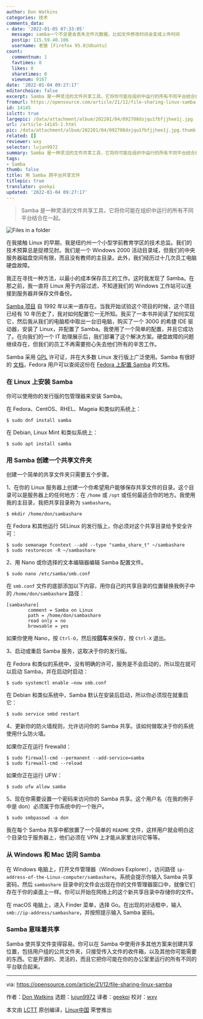 ```yaml
---
author: Don Watkins
categories: 技术
comments_data:
- date: '2022-01-05 07:33:05'
  message: samba一个不足是会丢失文件元数据，比如文件修改时间会变成上传时间
  postip: 115.59.40.106
  username: 老狼 [Firefox 95.0|Ubuntu]
count:
  commentnum: 1
  favtimes: 0
  likes: 0
  sharetimes: 0
  viewnum: 9167
date: '2022-01-04 09:27:17'
editorchoice: false
excerpt: Samba 是一种灵活的文件共享工具，它将你可能在组织中运行的所有不同平台结合在一起。
fromurl: https://opensource.com/article/21/12/file-sharing-linux-samba
id: 14145
islctt: true
largepic: /data/attachment/album/202201/04/092708dsjqu1fbfjjhee1j.jpg
url: /article-14145-1.html
pic: /data/attachment/album/202201/04/092708dsjqu1fbfjjhee1j.jpg.thumb.jpg
related: []
reviewer: wxy
selector: lujun9972
summary: Samba 是一种灵活的文件共享工具，它将你可能在组织中运行的所有不同平台结合在一起。
tags:
- Samba
thumb: false
title: 用 Samba 跨平台共享文件
titlepic: true
translator: geekpi
updated: '2022-01-04 09:27:17'
---
```



> 
> Samba 是一种灵活的文件共享工具，它将你可能在组织中运行的所有不同平台结合在一起。
> 
> 
> 


![](/data/attachment/album/202201/04/092708dsjqu1fbfjjhee1j.jpg "Files in a folder")


在我接触 Linux 的早期，我是纽约州一个小型学前教育学区的技术总监。我们的技术预算总是捉襟见肘。我们是一个 Windows 2000 活动目录域，但我们的中央服务器磁盘空间有限，而且没有教师的主目录。此外，我们经历过十几次员工电脑硬盘故障。


我正在寻找一种方法，以最小的成本保存员工的工作。这时我发现了 Samba。在那之前，我一直将 Linux 用于内容过滤，不知道我们的 Windows 工作站可以连接到服务器并保存文件备份。


[Samba 项目](https://www.samba.org/) 自 1992 年以来一直存在。当我开始试验这个项目的时候，这个项目已经有 10 年历史了，我对如何配置它一无所知。我买了一本书并阅读了如何实现它，然后我从我们的电脑柜中取出一台旧电脑，购买了一个 300G 的希捷 IDE 驱动器，安装了 Linux，并配置了 Samba。我使用了一个简单的配置，并且它成功了。在向我们的一个 IT 助理展示后，我们部署了这个解决方案。硬盘故障的问题继续存在，但我们的员工不再需要担心失去他们所有的辛苦工作。


Samba 采用 [GPL](https://www.samba.org/samba/docs/GPL.html) 许可证，并在大多数 Linux 发行版上广泛使用。Samba 有很好的 [文档](https://www.samba.org/samba/docs/)，Fedora 用户可以查阅这份在 [Fedora 上配置 Samba](https://docs.fedoraproject.org/en-US/quick-docs/samba/) 的文档。


### 在 Linux 上安装 Samba


你可以使用你的发行版的包管理器来安装 Samba。


在 Fedora、CentOS、RHEL、Mageia 和类似的系统上：



```
$ sudo dnf install samba

```

在 Debian, Linux Mint 和类似系统上：



```
$ sudo apt install samba

```

### 用 Samba 创建一个共享文件夹


创建一个简单的共享文件夹只需要五个步骤。


1、在你的 Linux 服务器上创建一个你希望用户能够保存共享文件的目录。这个目录可以是服务器上的任何地方：在 `/home` 或 `/opt` 或任何最适合你的地方。我使用我的主目录，我把共享目录称为 `sambashare`。



```
$ mkdir /home/don/sambashare

```

在 Fedora 和其他运行 SELinux 的发行版上，你必须对这个共享目录给予安全许可：



```
$ sudo semanage fcontext --add --type "samba_share_t" ~/sambashare
$ sudo restorecon -R ~/sambashare

```

2、用 Nano 或你选择的文本编辑器编辑 Samba 配置文件。



```
$ sudo nano /etc/samba/smb.conf

```

在 `smb.conf` 文件的底部添加以下内容，用你自己的共享目录的位置替换我例子中的 `/home/don/sambashare` 路径：



```
[sambashare]
        comment = Samba on Linux       
        path = /home/don/sambashare
        read only = no
        browsable = yes

```

如果你使用 Nano，按 `Ctrl-O`，然后按**回车**来保存，按 `Ctrl-X` 退出。


3、启动或重启 Samba 服务，这取决于你的发行版。


在 Fedora 和类似的系统中，没有明确的许可，服务是不会启动的，所以现在就可以启动 Samba，并在启动时启动：



```
$ sudo systemctl enable –now smb.conf

```

在 Debian 和类似系统中，Samba 默认在安装后启动，所以你必须现在就重启它：



```
$ sudo service smbd restart

```

4、更新你的防火墙规则，允许访问你的 Samba 共享。该如何做取决于你的系统使用什么防火墙。


如果你正在运行 firewalld：



```
$ sudo firewall-cmd --permanent --add-service=samba
$ sudo firewall-cmd --reload

```

如果你正在运行 UFW：



```
$ sudo ufw allow samba

```

5、现在你需要设置一个密码来访问你的 Samba 共享。这个用户名（在我的例子中是 don）必须属于你系统中的一个账户。



```
$ sudo smbpasswd -a don

```

我在每个 Samba 共享中都放置了一个简单的 `README` 文件，这样用户就会明白这个目录位于服务器上，他们必须在 VPN 上才能从家里访问它等等。


### 从 Windows 和 Mac 访问 Samba


在 Windows 电脑上，打开文件管理器（Windows Explorer），访问路径 `ip-address-of-the-Linux-computer/sambashare`。系统会提示你输入 Samba 共享密码，然后 `sambashare` 目录中的文件会出现在你的文件管理器窗口中，就像它们存在于你的桌面上一样。你可以开始在网络上的这个新共享目录中存储你的文件。


在 macOS 电脑上，进入 Finder 菜单，选择 Go。在出现的对话框中，输入 `smb://ip-address/sambashare`，并按照提示输入 Samba 密码。


### Samba 意味着共享


Samba 使共享文件变得容易。你可以在 Samba 中使用许多其他方案来创建共享位置，包括用户组的公共文件夹，只接受传入文件的收件箱，以及其他你可能需要的东西。它是开源的、灵活的，而且它把你可能在你的办公室里运行的所有不同的平台联合起来。




---


via: <https://opensource.com/article/21/12/file-sharing-linux-samba>


作者：[Don Watkins](https://opensource.com/users/don-watkins) 选题：[lujun9972](https://github.com/lujun9972) 译者：[geekpi](https://github.com/geekpi) 校对：[wxy](https://github.com/wxy)


本文由 [LCTT](https://github.com/LCTT/TranslateProject) 原创编译，[Linux中国](https://linux.cn/) 荣誉推出